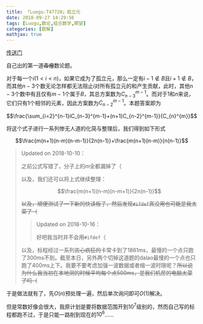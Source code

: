 ```yaml
---
title: 「Luogu-T47720」孤立元
date: 2018-09-27 14:29:56
tags: [Luogu,数论,组合数学,期望]
categories: [题解]
mathjax: true
---
```

[传送门](https://www.luogu.org/problemnew/show/T47720)

<!-- more -->

自己出的第一道~~毒瘤~~数论题。

对于每一个$i(1<i<n)$，如果它成为了孤立元，那么一定有$i-1\notin B$且$i+1\notin B$，而其他$n-3$个数无论怎样都无法阻止$i$对所有孤立元的和产生贡献，此时，其他$n-3$个数中有且仅有$m-1$个属于$B$，其总方案数为$C_{n-3}^{m-1}$。而对于$1$和$n$来说，它们只有$1$个相邻的元素，因此方案数为$C_{n-2}^{m-1}$。本题答案即为

$$\frac{\sum_{i=2}^{n-1}iC_{n-3}^{m-1}+(n+1)C_{n-2}^{m-1}}{C_{n}^{m}}$$

将这个式子进行一系列惨无人道的化简与整理后，我们得到如下形式

$$\frac{m(n+1)(n-m)(n-m-1)}{2n(n-1)}+\frac{m(n+1)(n-m)}{n(n-1)}$$

> $\text{Updated on 2018-10-10}$：
> 
> 之前公式写错了，分子上的$m$全都漏掉了（
> 
> 以及，我们还可以将上式继续整理：
> 
> $$\frac{m(n+1)(n-m)(n-m+1)}{2n(n-1)}$$
> 
> ~~以及，顺便测试了一下新的快读板子，然后发现`#ifdef`真没用也可能是我太菜了（~~
> 
> > $\text{Updated on 2018-10-16}$：
> > 
> > 好吧我当时并不会用`#ifdef`（
> 
> 以及，标程经过一系列~~丧心病狂的~~卡常卡到了$1861\text{ms}$，最慢的一个点只跑了$300\text{ms}$不到。截至本日，另外两个切掉这道题的$\text{dalao}$最慢的一个点也只跑了$400\text{ms}$上下。我要不要考虑加强一波数据或者缩一波时限呢？~~所以说为什么我当初在本地测的时候平均每个点$500\text{ms}$，是我们机房的电脑太菜了吗（~~

于是做法就有了，先$O(n)$预处理一遍，然后单次询问即可$O(1)$解决。

但是常数好像会很大，我原计划是要将数据范围开到$10^{7}$级别的，然而自己写的标程都跑不过，于是只能一路削到现在的$10^{6}$……
